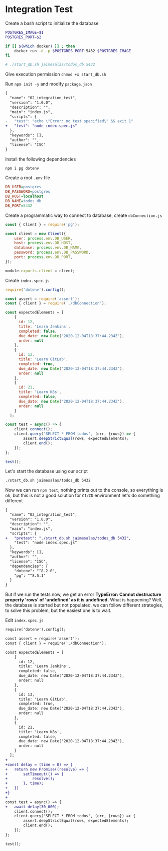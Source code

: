 # Integration Test

Create a bash script to initialize the database

```sh
POSTGRES_IMAGE=$1
POSTGRES_PORT=$2

if [[ $(which docker) ]] ; then
    docker run -d -p $POSTGRES_PORT:5432 $POSTGRES_IMAGE
fi

# ./start_db.sh jaimesalas/todos_db 5432
```

Give execution permission `chmod +x start_db.sh`


Run `npm init -y` and modify `package.json`

```diff
{
  "name": "02_integration_test",
  "version": "1.0.0",
  "description": "",
  "main": "index.js",
  "scripts": {
-   "test": "echo \"Error: no test specified\" && exit 1"
+   "test": "node index.spec.js"
  },
  "keywords": [],
  "author": "",
  "license": "ISC"
}

```

Install the following dependencies

```bash
npm i pg dotenv
```

Create a root `.env` file

```ini
DB_USER=postgres
DB_PASSWORD=postgres
DB_HOST=localhost
DB_NAME=todos_db
DB_PORT=5432
```

Create a programmatic way to connect to database, create `dbConnection.js`

```js
const { Client } = require('pg');

const client = new Client({
    user: process.env.DB_USER,
    host: process.env.DB_HOST,
    database: process.env.DB_NAME,
    password: process.env.DB_PASSWORD,
    port: process.env.DB_PORT,
});

module.exports.client = client;
```

Create `index.spec.js`

```js
require('dotenv').config();

const assert = require('assert');
const { client } = require('./dbConnection');

const expectedElements = [
    {
      id: 12,
      title: 'Learn Jenkins',
      completed: false,
      due_date: new Date('2020-12-04T18:37:44.234Z'),
      order: null
    },
    {
      id: 13,
      title: 'Learn GitLab',
      completed: true,
      due_date: new Date('2020-12-04T18:37:44.234Z'),
      order: null
    },
    {
      id: 21,
      title: 'Learn K8s',
      completed: false,
      due_date: new Date('2020-12-04T18:37:44.234Z'),
      order: null
    }
  ];

const test = async() => {
    client.connect();
    client.query('SELECT * FROM todos', (err, {rows}) => {
        assert.deepStrictEqual(rows, expectedElements);
        client.end();
    });
};

test();
```

Let's start the database using our script

```bash
./start_db.sh jaimesalas/todos_db 5432
```

Now we can run `npm test`, nothing prints out to the console, so everything is ok, but this is not a good solution for `CI/CD` environment let's do something different

```diff
{
  "name": "02_integration_test",
  "version": "1.0.0",
  "description": "",
  "main": "index.js",
  "scripts": {
+   "pretest": "./start_db.sh jaimesalas/todos_db 5432",
    "test": "node index.spec.js"
  },
  "keywords": [],
  "author": "",
  "license": "ISC",
  "dependencies": {
    "dotenv": "^8.2.0",
    "pg": "^8.5.1"
  }
}

```

But if we run the tests now, we get an error **TypeError: Cannot destructure property 'rows' of 'undefined' as it is undefined.** What is happening? Well, the database is started but not populated, we can follow different strategies, to solve this problem, but the easiest one is to wait.

Edit `index.spec.js`

```diff
require('dotenv').config();

const assert = require('assert');
const { client } = require('./dbConnection');

const expectedElements = [
    {
      id: 12,
      title: 'Learn Jenkins',
      completed: false,
      due_date: new Date('2020-12-04T18:37:44.234Z'),
      order: null
    },
    {
      id: 13,
      title: 'Learn GitLab',
      completed: true,
      due_date: new Date('2020-12-04T18:37:44.234Z'),
      order: null
    },
    {
      id: 21,
      title: 'Learn K8s',
      completed: false,
      due_date: new Date('2020-12-04T18:37:44.234Z'),
      order: null
    }
  ];
+
+const delay = (time = 0) => {
+   return new Promise((resolve) => {
+       setTimeout(() => {
+           resolve();
+       }, time);
+   })
+} 
+
const test = async() => {
+   await delay(30_000);
    client.connect();
    client.query('SELECT * FROM todos', (err, {rows}) => {
        assert.deepStrictEqual(rows, expectedElements);
        client.end();
    });
};

test();

```